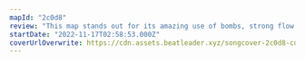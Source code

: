 ```yaml
---
mapId: "2c0d8"
review: "This map stands out for its amazing use of bombs, strong flow and momentum and excellent chroma lightshow! With its engaging patterns and accessible full spread, this map can be enjoyed by everybody!"
startDate: "2022-11-17T02:58:53.000Z"
coverUrlOverwrite: https://cdn.assets.beatleader.xyz/songcover-2c0d8-cover.jpg
---
```

